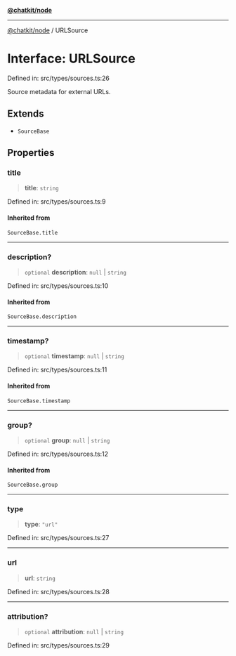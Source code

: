 [**@chatkit/node**](../README.md)

***

[@chatkit/node](../README.md) / URLSource

# Interface: URLSource

Defined in: src/types/sources.ts:26

Source metadata for external URLs.

## Extends

- `SourceBase`

## Properties

### title

> **title**: `string`

Defined in: src/types/sources.ts:9

#### Inherited from

`SourceBase.title`

***

### description?

> `optional` **description**: `null` \| `string`

Defined in: src/types/sources.ts:10

#### Inherited from

`SourceBase.description`

***

### timestamp?

> `optional` **timestamp**: `null` \| `string`

Defined in: src/types/sources.ts:11

#### Inherited from

`SourceBase.timestamp`

***

### group?

> `optional` **group**: `null` \| `string`

Defined in: src/types/sources.ts:12

#### Inherited from

`SourceBase.group`

***

### type

> **type**: `"url"`

Defined in: src/types/sources.ts:27

***

### url

> **url**: `string`

Defined in: src/types/sources.ts:28

***

### attribution?

> `optional` **attribution**: `null` \| `string`

Defined in: src/types/sources.ts:29
